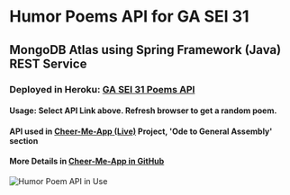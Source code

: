 # Humor Poems API for GA SEI 31

## MongoDB Atlas using Spring Framework (Java) REST Service

### Deployed in Heroku: [GA SEI 31 Poems API](https://guarded-depths-85916.herokuapp.com/poem/random)

#### Usage: Select API Link above. Refresh browser to get a random poem.

#### API used in [Cheer-Me-App (Live)](https://cheer-me-app.herokuapp.com/) Project, 'Ode to General Assembly' section

#### More Details in [Cheer-Me-App in GitHub](https://github.com/mmborres/cheer-me-app/edit/master/README.md)

![Humor Poem API in Use](browser1.png "Poem API in use")

